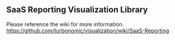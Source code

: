 ## SaaS Reporting Visualization Library
Please reference the wiki for more information.
https://github.com/turbonomic/visualization/wiki/SaaS-Reporting
